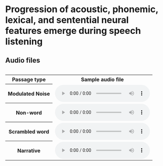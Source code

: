 # Progression of acoustic, phonemic, lexical, and sentential neural features emerge during speech listening


## Audio files
<div style="overflow-x: auto;" class="figure">
    <table class="audioTable">
        <tr>
            <th colspan="2">Passage type</th>
            <th colspan="2">Sample audio file</th>
        <tr>
            <th colspan="2">Modulated Noise</th>
            <td><audio controls="controls"><source src="Noise.wav"></audio></td>
        </tr>
        <tr>
            <th colspan="2">Non-word</th>
            <td><audio controls="controls"><source src="Nonword.wav"></audio></td>
        </tr>
        <tr>
            <th colspan="2">Scrambled word</th>
            <td><audio controls="controls"><source src="Scrambled.wav"></audio></td>
        </tr>
        <tr>
            <th colspan="2">Narrative</th>
            <td><audio controls="controls"><source src="Narrative.wav"></audio></td>
        </tr>
  
    
